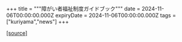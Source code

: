 +++
title = """障がい者福祉制度ガイドブック"""
date = 2024-11-06T00:00:00.000Z
expiryDate = 2024-11-06T00:00:00.000Z
tags = ["kuriyama","news"]
+++


[[source]](https://www.town.kuriyama.hokkaido.jp/soshiki/39/29310.html)
